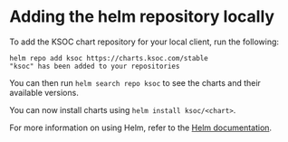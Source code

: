 # Adding the helm repository locally

To add the KSOC chart repository for your local client, run the following:

```
helm repo add ksoc https://charts.ksoc.com/stable
"ksoc" has been added to your repositories
```

You can then run `helm search repo ksoc` to see the charts and their available versions.

You can now install charts using `helm install ksoc/<chart>`.

For more information on using Helm, refer to the [Helm documentation](https://github.com/kubernetes/helm#docs).
